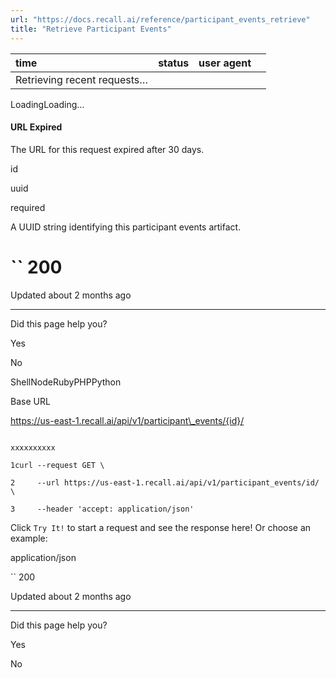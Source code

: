 ```yaml
---
url: "https://docs.recall.ai/reference/participant_events_retrieve"
title: "Retrieve Participant Events"
---
```


| time | status | user agent |  |
| :-- | :-- | :-- | :-- |
| Retrieving recent requests… |

LoadingLoading…

#### URL Expired

The URL for this request expired after 30 days.

id

uuid

required

A UUID string identifying this participant events artifact.

# `` 200

Updated about 2 months ago

* * *

Did this page help you?

Yes

No

ShellNodeRubyPHPPython

Base URL

https://us-east-1.recall.ai/api/v1/participant\_events/{id}/

```

xxxxxxxxxx

1curl --request GET \

2     --url https://us-east-1.recall.ai/api/v1/participant_events/id/ \

3     --header 'accept: application/json'

```

Click `Try It!` to start a request and see the response here! Or choose an example:

application/json

`` 200

Updated about 2 months ago

* * *

Did this page help you?

Yes

No